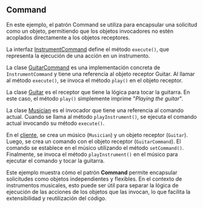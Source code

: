 ## Command
En este ejemplo, el patrón Command se utiliza para encapsular una solicitud como un objeto, permitiendo que los objetos
invocadores no estén acoplados directamente a los objetos receptores.

La interfaz [InstrumentCommand](InstrumentCommand.java) define el método `execute()`, que representa la ejecución de una acción en un instrumento.

La clase [GuitarCommand](GuitarCommand.java) es una implementación concreta de `InstrumentCommand` y tiene una referencia al objeto receptor
Guitar. Al llamar al método `execute()`, se invoca el método `play()` en el objeto receptor.

La clase [Guitar](Guitar.java) es el receptor que tiene la lógica para tocar la guitarra. En este caso, el método `play()` simplemente
imprime "_Playing the guitar_".

La clase [Musician](Musician.java) es el invocador que tiene una referencia al comando actual. Cuando se llama al método `playInstrument()`,
se ejecuta el comando actual invocando su método `execute()`.

En el [cliente](Command.java), se crea un músico (`Musician`) y un objeto receptor (`Guitar`). Luego, se crea un comando con el objeto 
receptor (`GuitarCommand`). El comando se establece en el músico utilizando el método `setCommand()`. Finalmente, se invoca 
el método `playInstrument()` en el músico para ejecutar el comando y tocar la guitarra.

Este ejemplo muestra cómo el patrón **Command** permite encapsular solicitudes como objetos independientes y flexibles.
En el contexto de instrumentos musicales, esto puede ser útil para separar la lógica de ejecución de las acciones de 
los objetos que las invocan, lo que facilita la extensibilidad y reutilización del código.